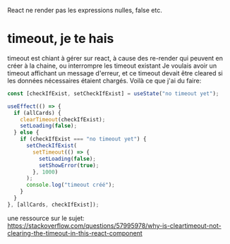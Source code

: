 React ne render pas les expressions nulles, false etc.

# timeout, je te hais

timeout est chiant à gérer sur react, à cause des re-render qui peuvent en créer à la chaine, ou interrompre les timeout existant
Je voulais avoir un timeout affichant un message d'erreur, et ce timeout devait être cleared si les données nécessaires étaient chargés.
Voilà ce que j'ai du faire:

```javascript
const [checkIfExist, setCheckIfExist] = useState("no timeout yet");

useEffect(() => {
  if (allCards) {
    clearTimeout(checkIfExist);
    setLoading(false);
  } else {
    if (checkIfExist === "no timeout yet") {
      setCheckIfExist(
        setTimeout(() => {
          setLoading(false);
          setShowError(true);
        }, 1000)
      );
      console.log("timeout créé");
    }
  }
}, [allCards, checkIfExist]);
```

une ressource sur le sujet: https://stackoverflow.com/questions/57995978/why-is-cleartimeout-not-clearing-the-timeout-in-this-react-component
